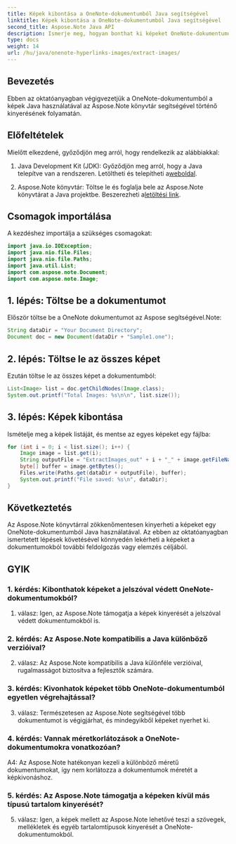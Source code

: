 ```yaml
---
title: Képek kibontása a OneNote-dokumentumból Java segítségével
linktitle: Képek kibontása a OneNote-dokumentumból Java segítségével
second_title: Aspose.Note Java API
description: Ismerje meg, hogyan bonthat ki képeket OneNote-dokumentumokból Java használatával az Aspose.Note könyvtárral. Kövesse lépésről lépésre útmutatónkat a zökkenőmentes képkivonáshoz.
type: docs
weight: 14
url: /hu/java/onenote-hyperlinks-images/extract-images/
---
```

## Bevezetés

Ebben az oktatóanyagban végigvezetjük a OneNote-dokumentumból a képek Java használatával az Aspose.Note könyvtár segítségével történő kinyerésének folyamatán.

## Előfeltételek

Mielőtt elkezdené, győződjön meg arról, hogy rendelkezik az alábbiakkal:

1.  Java Development Kit (JDK): Győződjön meg arról, hogy a Java telepítve van a rendszeren. Letöltheti és telepítheti a[weboldal](https://www.oracle.com/java/technologies/javase-jdk15-downloads.html).

2.  Aspose.Note könyvtár: Töltse le és foglalja bele az Aspose.Note könyvtárat a Java projektbe. Beszerezheti a[letöltési link](https://releases.aspose.com/note/java/).

## Csomagok importálása

A kezdéshez importálja a szükséges csomagokat:

```java
import java.io.IOException;
import java.nio.file.Files;
import java.nio.file.Paths;
import java.util.List;
import com.aspose.note.Document;
import com.aspose.note.Image;
```

## 1. lépés: Töltse be a dokumentumot

Először töltse be a OneNote dokumentumot az Aspose segítségével.Note:

```java
String dataDir = "Your Document Directory";
Document doc = new Document(dataDir + "Sample1.one");
```

## 2. lépés: Töltse le az összes képet

Ezután töltse le az összes képet a dokumentumból:

```java
List<Image> list = doc.getChildNodes(Image.class);
System.out.printf("Total Images: %s\n\n", list.size());
```

## 3. lépés: Képek kibontása

Ismételje meg a képek listáját, és mentse az egyes képeket egy fájlba:

```java
for (int i = 0; i < list.size(); i++) {
    Image image = list.get(i);
    String outputFile = "ExtractImages_out" + i + "_" + image.getFileName();
    byte[] buffer = image.getBytes();
    Files.write(Paths.get(dataDir + outputFile), buffer);
    System.out.printf("File saved: %s\n", dataDir);
}
```

## Következtetés

Az Aspose.Note könyvtárral zökkenőmentesen kinyerheti a képeket egy OneNote-dokumentumból Java használatával. Az ebben az oktatóanyagban ismertetett lépések követésével könnyedén lekérheti a képeket a dokumentumokból további feldolgozás vagy elemzés céljából.

## GYIK

### 1. kérdés: Kibonthatok képeket a jelszóval védett OneNote-dokumentumokból?

1. válasz: Igen, az Aspose.Note támogatja a képek kinyerését a jelszóval védett dokumentumokból is.

### 2. kérdés: Az Aspose.Note kompatibilis a Java különböző verzióival?

2. válasz: Az Aspose.Note kompatibilis a Java különféle verzióival, rugalmasságot biztosítva a fejlesztők számára.

### 3. kérdés: Kivonhatok képeket több OneNote-dokumentumból egyetlen végrehajtással?

3. válasz: Természetesen az Aspose.Note segítségével több dokumentumot is végigjárhat, és mindegyikből képeket nyerhet ki.

### 4. kérdés: Vannak méretkorlátozások a OneNote-dokumentumokra vonatkozóan?

A4: Az Aspose.Note hatékonyan kezeli a különböző méretű dokumentumokat, így nem korlátozza a dokumentumok méretét a képkivonáshoz.

### 5. kérdés: Az Aspose.Note támogatja a képeken kívül más típusú tartalom kinyerését?

5. válasz: Igen, a képek mellett az Aspose.Note lehetővé teszi a szövegek, mellékletek és egyéb tartalomtípusok kinyerését a OneNote-dokumentumokból.